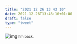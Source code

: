 ```yaml
---
title: "2021 12 26 13 43 10"
date: 2021-12-26T13:43:10+01:00
draft: false
type: "tweet"
---
```

![img](/img/IMG_1812.JPG)
<small>I'm back.</small>
